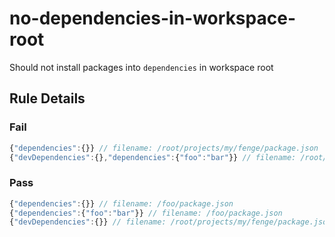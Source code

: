 <!-- prettier-ignore-start -->
# no-dependencies-in-workspace-root

Should not install packages into `dependencies` in workspace root

## Rule Details

### Fail

```ts
{"dependencies":{}} // filename: /root/projects/my/fenge/package.json
{"devDependencies":{},"dependencies":{"foo":"bar"}} // filename: /root/projects/my/fenge/package.json
```

### Pass

```ts
{"dependencies":{}} // filename: /foo/package.json
{"dependencies":{"foo":"bar"}} // filename: /foo/package.json
{"devDependencies":{}} // filename: /root/projects/my/fenge/package.json
```
<!-- prettier-ignore-end -->
